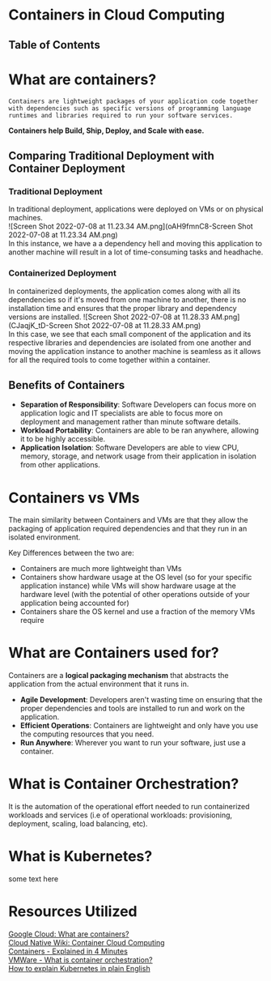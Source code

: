 # Containers in Cloud Computing

## Table of Contents
# What are containers?
```
Containers are lightweight packages of your application code together
with dependencies such as specific versions of programming language
runtimes and libraries required to run your software services.
```

**Containers help Build, Ship, Deploy, and Scale with ease.**

## Comparing Traditional Deployment with Container Deployment

### Traditional Deployment
In traditional deployment, applications were deployed on VMs or on physical machines.    
![Screen Shot 2022-07-08 at 11.23.34 AM.png](oAH9fmnC8-Screen Shot 2022-07-08 at 11.23.34 AM.png)  
In this instance, we have a a dependency hell and moving this application to another machine will result in a lot of time-consuming tasks and headhache.

### Containerized Deployment
In containerized deployments, the application comes along with all its dependencies so if it's moved from one machine to another, there is no installation time and ensures that the proper library and dependency versions are installed.
![Screen Shot 2022-07-08 at 11.28.33 AM.png](CJaqjK_tD-Screen Shot 2022-07-08 at 11.28.33 AM.png)  
In this case, we see that each small component of the application and its respective libraries and dependencies are isolated from one another and moving the application instance to another machine is seamless as it allows for all the required tools to come together within a container.
## Benefits of Containers
* **Separation of Responsibility**: Software Developers can focus more on application logic and IT specialists are able to focus more on deployment and management rather than minute software details.
* **Workload Portability**: Containers are able to be ran anywhere, allowing it to be highly accessible.
* **Application Isolation**: Software Developers are able to view CPU, memory, storage, and network usage from their application in isolation from other applications.

# Containers vs VMs
The main similarity between Containers and VMs are that they allow the packaging of application required dependencies and that they run in an isolated environment.

Key Differences between the two are:
* Containers are much more lightweight than VMs 
* Containers show hardware usage at the OS level (so for your specific application instance) while VMs will show hardware usage at the hardware level (with the potential of other operations outside of your application being accounted for)
* Containers share the OS kernel and use a fraction of the memory VMs require

# What are Containers used for?
Containers are a **logical packaging mechanism** that abstracts the application from the actual environment that it runs in.

* **Agile Development**: Developers aren't wasting time on ensuring that the proper dependencies and tools are installed to run and work on the application.
* **Efficient Operations**: Containers are lightweight and only have you use the computing resources that you need.
* **Run Anywhere**: Wherever you want to run your software, just use a container.

# What is Container Orchestration?
It is the automation of the operational effort needed to run containerized workloads and services (i.e of operational workloads: provisioning, deployment, scaling, load balancing, etc).

# What is Kubernetes?
some text here
# Resources Utilized  
[Google Cloud: What are containers?](https://cloud.google.com/learn/what-are-containers)  
[Cloud Native  Wiki: Container Cloud Computing](https://www.aquasec.com/cloud-native-academy/docker-container/container-cloud-computing/)  
[Containers - Explained in 4 Minutes](https://www.youtube.com/results?search_query=containers+cloud+computing+explained)  
[VMWare - What is container orchestration?](https://www.vmware.com/topics/glossary/content/container-orchestration.html?resource=cat-1848410832#cat-1848410832)  
[How to explain Kubernetes in plain English](https://enterprisersproject.com/article/2017/10/how-explain-kubernetes-plain-english)  
